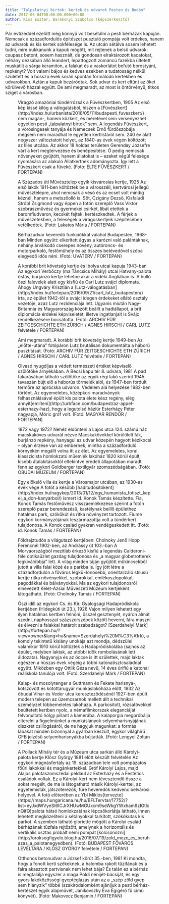 ```yaml
---
title: "Talpalatnyi birtok: kertek és udvarok Pesten és Budán"
date: 2017-06-04T00:00:00.000+00:00
author: Kiss Eszter, Barakonyi Szabolcs (képszerkesztő)
---
```


Pár évtizeddel ezelőtt még könnyű volt besétálni a pesti bérházak kapuján. Nemcsak a századfordulós építészet pusztuló pompája volt érdekes, hanem az udvarok és kis kertek sokfélesége is. Az utcán sétálva sosem lehetett tudni, mire bukkanunk a kapuk mögött, mit rejtenek a belső udvarok: csupasz betont, sosem használt, de gondosan elraktározott kacatokat, néhány dézsában álló leandert, lepattogzott zománcú fazékba ültetett muskátlit a sárga keramiton, a falakat és a vaskorlátot befutó borostyánt, repkényt? Volt valami bájos és kedves ezekben a tudatosság nélkül született és a hosszú évek során spontán formálódó kertekben és udvarokban. Aztán a kapuk bezáródtak. Sok udvar és kert eltűnt az őket körülvevő házzal együtt. De ami megmaradt, az most is öntörvényű, titkos sziget a városban.

<figure>
<img src="/images/16962022_b81ed7c5cf8e596c1840f31d5d3fffa1_wm.jpg" alt="" />
<figcaption>Virágzó amazóniai tündérrózsák a Füvészkertben, 1905 Az első kép kissé kilóg a válogatásból, hiszen a [Füvészkert](http://index.hu/urbanista/2016/05/11/budapesti_fuveszkert/) nem magán-, hanem közkert, és méretével sem versenyezhet egyetlen pesti „talpalatnyi birtok” sem. A legendás Füvészkert, a vörösingesek tanyája és Nemecsek Ernő fürdőszobája mégsem nem maradhat le egyetlen kertlistáról sem. 240 év alatt négyszer változtatott helyet, az 1840-as évek végén költözött az Illés utcába. Az akkor 18 holdas területen Gerenday Józsefre várt a kert megtervezése és benépesítése. Ő pedig nemcsak növényeket gyűjtött, hanem állatokat is – ezeket végül felesége nyomására az alakuló Állatkertnek adományozta. Így lett a Füvészkert csak a füveké. (Fotó: ELTE FŰVÉSZKERT / FORTEPAN)</figcaption>
</figure>

<figure>
<img src="/images/16962020_847a7d9cbda1a404465515da3cd4814e_wm.jpg" alt="" />
<figcaption>A Százados úti Művésztelep egyik kisvárosias kertje, 1925 Az első lakók 1911-ben költöztek be a városszéli, kertvárosi jellegű művésztelepre, ahol nemcsak a véső és az ecset volt mindig kéznél, hanem a metszőolló is. Sőt, Czigány Dezső, Kisfaludi Stróbl Zsigmond vagy éppen a fotón szereplő Vass Viktor szobrászművész és gyermekei csirkét, libát etettek a baromfiudvaron, kecskét fejtek, kertészkedtek. A férjek a művészetekben, a feleségek a virágoskertjeik szépítésében vetélkedtek. (Fotó: Lakatos Mária / FORTEPAN)</figcaption>
</figure>

<figure>
<img src="/images/16962028_e5de25eed34679ee3dad0d52565ba9e3_wm.jpg" alt="" />
<figcaption>Bérházudvar keveredő funkciókkal valahol Budapesten, 1968-ban Minden együtt: elkerített ágyás a karózni való palántáknak, néhány árválkodó cserepes növény, autóroncs- és motorparkoló, festőműhely és az összes betévedővel szóba elegyedő idős néni. (Fotó: UVATERV / FORTEPAN)</figcaption>
</figure>

<figure>
<img src="/images/17428628_e2af80e0747e3bf5274cdbb3398009ae_wm.jpg" alt="" />
<figcaption>A korábbi brit követség kertje és Ibolya utcai kapuja 1943-ban Az egykori Verbőczy (ma Táncsics Mihály) utcai Hatvany-palota ősfás, burjánzó kertje lehetne akár a vidéki Angliában is. A hulló őszi falevelek alatt egy kisfiú és Carl Lutz svájci diplomata. Ahogy Ungváry Krisztián a [Lutz-válogatásban](http://index.hu/fortepan/2016/09/21/carl_lutz_budapesten/) írta, az épület 1942-től a svájci idegen érdekeket ellátó osztály vezetője, azaz Lutz rezidenciája lett. Ugyanis miután Nagy-Britannia és Magyarország között beállt a hadiállapot, a brit diplomácia érdekei képviseletét, illetve ingatlanjait is Svájc rendelkezésére bocsátotta. (Fotó: ARCHIV FÜR ZEITGESCHICHTE ETH ZÜRICH / AGNES HIRSCHI / CARL LUTZ felvétele / FORTEPAN)</figcaption>
</figure>

<figure>
<img src="/images/16961998_b1edfb77302a589eabb6acd1331116c8_wm.jpg" alt="" />
<figcaption>Ami megmaradt. A korábbi brit követség kertje 1949-ben Az „előtte-utána” fotópáron Lutz brutálisan dokumentálta a háború pusztítását. (Fotó: ARCHIV FÜR ZEITGESCHICHTE ETH ZÜRICH / AGNES HIRSCHI / CARL LUTZ felvétele / FORTEPAN)</figcaption>
</figure>

<figure>
<img src="/images/16962014_025efefc019402d5a1e355d6a820ec25_wm.jpg" alt="" />
<figcaption>Olvasó nyugdíjas a védett természeti értéket képviselő szőlőtőke árnyékában. A Bécsi kapu tér 8. udvara, 1981 A pad takarásában látható szőlőtőke az egyik régi lakó szerint 1945 tavaszán bújt elő a háborús törmelék alól, és 1947-ben fordult termőre az aprócska udvaron. Védelem alá helyezése 1982-ben történt. Az egyemeletes, középkori maradványok felhasználásával épült kis palota élete kész regény, elég annyit[említeni](http://urbface.com/budapest/az-appel-esterhazy-haz), hogy a legutolsó háziúr Esterházy Péter nagyapja, Móric gróf volt. (Fotó: MAGYAR RENDŐR / FORTEPAN)</figcaption>
</figure>

<figure>
<img src="/images/16962016_e6062291307c5bef88c33894aa728815_wm.jpg" alt="" />
<figcaption>1872 vagy 1972? Nehéz eldönteni a Lajos utca 124. számú ház macskaköves udvarát nézve Macskakövekkel körülölelt fák, burjánzó repkény, hanyagul az udvar közepén hagyott kézikocsi – olyan érzése van az embernek, mintha a századforduló környékén megállt volna itt az élet. Az egyemeletes, korai klasszicista homlokzatú műemlék lakóház 1820 körül épült, kisebb átalakításoktól eltekintve eredeti állapotában maradt fenn az egykori Goldberger textilgyár szomszédságában. (Fotó: ÓBUDAI MÚZEUM / FORTEPAN)</figcaption>
</figure>

<figure>
<img src="/images/16962018_5d83e7dbf2adc643cb9b13bf5a5f6bdd_wm.jpg" alt="" />
<figcaption>Egy előkelő villa és kertje a Városmajor utcában, az 1930-as évek vége A fotót a később [haditudósítóként](http://index.hu/nagykep/2013/01/12/egy_humanista_fotiszt_kepei_a_don-kanyarbol/) ismert id. Konok Tamás készítette. Fia, Konok Tamás festőművész visszaemlékezése szerint a fotón szereplő pazar berendezésű, kastélynak beillő épülethez hatalmas park, szökőkút és ritka növényzet tartozott. Fiume egykori kormányzójának leszármazottja volt a tündérkert tulajdonosa. A Konok család gyakran vendégeskedett itt. (Fotó: id. Konok Tamás / FORTEPAN)</figcaption>
</figure>

<figure>
<img src="/images/16962006_f6bebb74d6037168df19df3cff623266_wm.jpg" alt="" />
<figcaption>Földrajztudós a világutazó kertjében: Cholnoky Jenő Hopp Ferencnél 1902-ben, az Andrássy út 103.-ban A Morvaországból mezítláb érkező kisfiú a legendás Calderoni-féle optikaüzlet gazdag tulajdonosa és „a magyar globetrotterek legkiválóbbja” lett. A világ minden táján gyűjtött műkincsekből jutott a villa falai közé és a parkba is. Így jött létre a századfordulón a főváros legkü¬lönösebb, orientalizáló stílusú kertje ritka növényekkel, szobrokkal, emlékoszlopokkal, pagodákkal és bálványokkal. Ma az egykori tulajdonosról elnevezett Kelet-Ázsiai Művészeti Múzeum kertjeként látogatható. (Fotó: Cholnoky Tamás / FORTEPAN)</figcaption>
</figure>

<figure>
<img src="/images/16962004_7303c534de55da036c49457606042bc2_wm.jpg" alt="" />
<figcaption>Őszi idill az egykori Cs. és Kir. Gyalogsági Hadapródiskola kertjében (Hidegkúti út 23.), 1926 Vajon milyen lehetett egy ilyen hatalmas kertben felnőni, ősszel gesztenyét, nyáron almát szedni, naphosszat százszorszépek között heverni, fára mászni és élvezni a falakkal határolt szabadságot? [Szerdahelyi Márk](http://fortepan.hu/?view=owner&lang=hu&name=Szerdahelyi%20M%C3%A1rk), a komoly tekintetű kislány unokája azt mondja, dédszülei valamikor 1910 körül költöztek a Hadapródiskolába (sajnos az épület, melyben laktak, az utóbbi idők rombolásának lett áldozata). Nagyanyja és az öccse is itt születtek, majd laktak egészen a húszas évek végéig a többi katonatisztcsaláddal együtt. Miközben egy Ottlik Géza nevű, 14 éves úrifiú a katonai reáliskola tanulója volt. (Fotó: Szerdahelyi Márk / FORTEPAN)</figcaption>
</figure>

<figure>
<img src="/images/16962032_3a46619f22d8af4150cce99a766beb0a_wm.jpg" alt="" />
<figcaption>Kalap- és mosolytenger a Guttmann és Fekete harisnya-, kötszövött és kötöttárugyár munkáslakóháza előtt, 1932 Az óbudai Vihar és Veder utca kereszteződésénél 1927-ben épült modern telepen az üzemcsarnok mellett állt a technikai személyzet többemeletes lakóháza. A parkosított, rózsatövekkel beültetett kertben nyolc, a némafilmkorszak eleganciáját felvonultató hölgy pillant a kamerába. A kalaporgia megpróbálja elterelni a figyelmünket a munkáslányok selyemharisnyájának diszkrét csillogásáról, de ne hagyjuk magunkat: a formás lábakat minden bizonnyal a gyárban készült, egykor világhírű GFB jelzésű selyemharisnyákba bújtatták. (Fotó: Lengyel Zoltán / FORTEPAN)</figcaption>
</figure>

<figure>
<img src="/images/17428626_0d10bde062737fad65cc35e75e1ea43c_wm.jpg" alt="" />
<figcaption>A Pollack Mihály tér és a Múzeum utca sarkán álló Károlyi-palota kertje Klösz György 1881 előtt készült felvételén Az egykori mágnásfertály az 19. században tele volt pompázatos főúri lakokkal és magánkertekkel. Gróf Károlyi Lajos, majd Alajos palotaszomszédai például az Esterházy és a Festetics családok voltak. Ez a Károlyi-kert nem tévesztendő össze a sokat megélt, de ma is látogatható másik Károlyi-kerttel, az egyetemisták, játszóterezők, fűre heveredők kedvenc belvárosi helyével. A fotó előterében az Ybl Miklós[tervezte](https://maps.hungaricana.hu/hu/BFLTervtar/17752/?list=eyJxdWVyeSI6ICJrXHUwMGUxcm9seWkgYWxham9zIGtlcnQifQ)palota hátsó homlokzatának lépcsőkorlátja látható, innen lehetett megközelíteni a sétányokkal tarkított, szökőkutas kis parkot. A szemben látható gloriette mögött a Károlyi család bérházának tűzfala rejtőzött, amelynek a horizontális és vertikális osztás próbált némi pompát [kölcsönözni](http://oroksegfigyelo.blog.hu/2016/07/19/zold_mezo_es_beruhazas_a_palotanegyedben). (Fotó: BUDAPEST FŐVÁROS LEVÉLTÁRA / KLÖSZ GYÖRGY felvétele / FORTEPAN)</figcaption>
</figure>

<figure>
<img src="/images/16961996_0a5c30a579c5bdb789abd7ed6d8140e1_wm.jpg" alt="" />
<figcaption>Otthonos betonudvar a József körút 35.-ben, 1981 Ki mondta, hogy a fonott kerti székeknek, a halomba rakott tűzifának és a falra akasztott partvisnak nem lehet bája? És talán ez a bérház is megtalálja egyszer a maga Poldi nénijét-bácsiját, és egy gyors lakóközösségi gyeptéglázás után az a „szép zöld gyep sem hiányzik” többé (szakirodalomként ajánljuk a pesti bérház-kertészet egyik alapművét, Janikovszky Éva Égigérő fű című könyvét). (Fotó: Makovecz Benjamin / FORTEPAN)</figcaption>
</figure>
